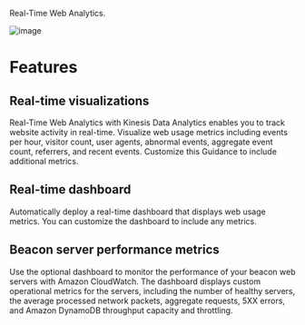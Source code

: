 Real-Time Web Analytics.

![image](https://github.com/dada325/AWS-GCP-Cloud-System/assets/7775973/778e80b4-c943-47b7-9569-f66d4b778f7e)

# Features
## Real-time visualizations
Real-Time Web Analytics with Kinesis Data Analytics enables you to track website activity in real-time. Visualize web usage metrics including events per hour, visitor count, user agents, abnormal events, aggregate event count, referrers, and recent events. Customize this Guidance to include additional metrics.
## Real-time dashboard
Automatically deploy a real-time dashboard that displays web usage metrics. You can customize the dashboard to include any metrics.
## Beacon server performance metrics
Use the optional dashboard to monitor the performance of your beacon web servers with Amazon CloudWatch. The dashboard displays custom operational metrics for the servers, including the number of healthy servers, the average processed network packets, aggregate requests, 5XX errors, and Amazon DynamoDB throughput capacity and throttling.
